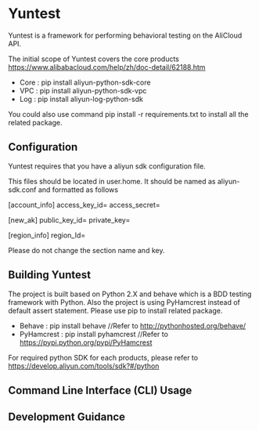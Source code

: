 # Yuntest

Yuntest is a framework for performing behavioral testing on the AliCloud API.

The initial scope of Yuntest covers the core products
https://www.alibabacloud.com/help/zh/doc-detail/62188.htm

- Core : pip install aliyun-python-sdk-core
- VPC : pip install aliyun-python-sdk-vpc
- Log : pip install aliyun-log-python-sdk

You could also use command pip install -r requirements.txt to install all the related package.

Configuration
-------------

Yuntest requires that you have a aliyun sdk configuration file. 

This files should be located in user.home. 
It should be named as aliyun-sdk.conf and formatted as follows

[account_info]
access_key_id=
access_secret=

[new_ak]
public_key_id=
private_key=

[region_info]
region_Id=

Please do not change the section name and key.

Building Yuntest
----------------

The project is built based on Python 2.X and behave which is a BDD testing framework with Python.
Also the project is using PyHamcrest instead of default assert statement.
Please use pip to install related package.

- Behave : pip install behave  //Refer to http://pythonhosted.org/behave/
- PyHamcrest : pip install pyhamcrest  //Refer to https://pypi.python.org/pypi/PyHamcrest

For required python SDK for each products, please refer to https://develop.aliyun.com/tools/sdk?#/python

Command Line Interface (CLI) Usage
----------------------------------
	

Development Guidance
--------------------

